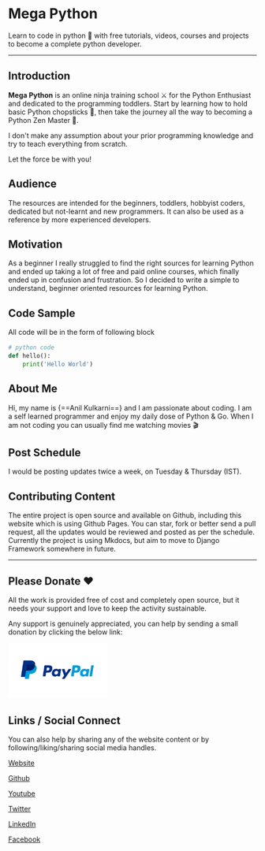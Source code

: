 # Mega Python

Learn to code in python 🐍 with free tutorials, videos, courses and projects to become a complete python developer.

<hr>

## Introduction

**Mega Python** is an online ninja training school ⚔️ for the Python Enthusiast and dedicated to the programming toddlers. Start by learning how to hold basic Python chopsticks 🥢, then take the journey all the way to becoming a Python Zen Master 🐲.

I don't make any assumption about your prior programming knowledge and try to teach everything from scratch.

Let the force be with you!

## Audience

The resources are intended for the beginners, toddlers, hobbyist coders, dedicated but not-learnt and new programmers. It can also be used as a reference by more experienced developers.

## Motivation

As a beginner I really struggled to find the right sources for learning Python and ended up taking a lot of free and paid online courses, which finally ended up in confusion and frustration. So I decided to write a simple to understand, beginner oriented resources for learning Python.

## Code Sample

All code will be in the form of following block

```python
# python code
def hello():
    print('Hello World')
```

## About Me

Hi, my name is {==Anil Kulkarni==} and I am passionate about coding. I am a self learned programmer and enjoy my daily dose of Python & Go. When I am not coding you can usually find me watching movies 🎬

## Post Schedule

I would be posting updates twice a week, on Tuesday & Thursday (IST).

## Contributing Content

The entire project is open source and available on Github, including this website which is using Github Pages. You can star, fork or better send a pull request, all the updates would be reviewed and posted as per the schedule. Currently the project is using Mkdocs, but aim to move to Django Framework somewhere in future.

<hr>

## Please Donate ❤️

All the work is provided free of cost and completely open source, but it needs your support and love to keep the activity sustainable.

Any support is genuinely appreciated, you can help by sending a small donation by clicking the below link:

[<img src="images/paypal-logo.png" alt="Paypal" title="Paypal" width="200"/>](https://www.paypal.me/octallium)

## Links / Social Connect

You can also help by sharing any of the website content or by following/liking/sharing social media handles.

[Website](https://www.megapython.org)

[Github](https://www.github.com/megapython/megapython)

[Youtube](https://www.youtube.com/channel/UCptVl5nZtCcx9SPOCqPnj7A)

[Twitter](https://twitter.com/MegaPythonOrg)

[LinkedIn](https://www.linkedin.com/company/megapython)

[Facebook](https://www.facebook.com/megapythonorg)
